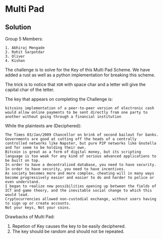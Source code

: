 # Multi Pad

## Solution 

Group 5
Members:
```
1. Abhiraj Mengade
2. Rohit Sarpotdar
3. Oliver
4. Kishan
```

The challenge is to solve for the Key of this Multi Pad Scheme.
We have added a rust as well as a python implementation for breaking this scheme.

The trick is to notice that `XOR` with space char and a letter will give the capital char of the letter.

The key that appears on completing the Challenge is:
```
bitcoins implementation of a peer-to-peer version of electronic cash would allow online payments to be sent directly from one party to another without going through a financial institution
```

While the plaintexts are (Deciphered):
```
The Times 03/Jan/2009 Chancellor on brink of second bailout for banks.
Governments are good at cutting off the heads of a centrally controlled networks like Napster, but pure P2P networks like Gnutella and Tor seem to be holding their own.
Bitcoin is great as a form of digital money, but its scripting language is too weak for any kind of serious advanced applications to be built on top.
In order to have a decentralized database, you need to have security. In order to have security, you need to have incentives.
As society becomes more and more complex, cheating will in many ways become progressively easier and easier to do and harder to police or even understand.
I began to realize new possibilities opening up between the fields of ICT and game theory, and the inevitable social change to which this would lead.
Cryptocurrencies allowed non-custodial exchange, without users having to sign up or create accounts.
Not your keys, Not your coins.
```

Drawbacks of Multi Pad:
1. Repetion of Key causes the key to be easily deciphered.
2. The key should be random and should not be repeated.
